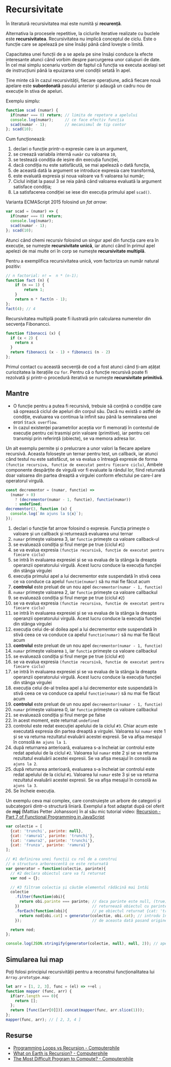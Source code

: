 # Recursivitate

În literatură recursivitatea mai este numită și **recurență**.

Alternativa la procesele repetitive, la ciclurile iterative realizate cu buclele este **recursivitatea**. Recursivitatea nu implică conceptul de ciclu. Este o funcție care se apelează pe sine însăși până când lovește o limită.

Capacitatea unei funcții de a se apela pe sine însăși conduce la efecte interesante atunci când vorbim despre parcurgerea unor calupuri de date. În cel mai simplu scenariu vorbim de faptul că funcția va executa același set de instrucțiuni până la epuizarea unei condiții setată în apel.

Ține minte că în cazul recursivității, fiecare operațiune, adică fiecare nouă apelare este **subordonată** pasului anterior și adaugă un cadru nou de execuție în stiva de apeluri.

Exemplu simplu:

```javascript
function scad (numar) {
  if(numar === 0) return; // limita de repetare a apelului
  console.log(numar);     // ce face efectiv funcția
  scad(numar - 1);        // mecanismul de tip contor
}; scad(10);
```

Cum funcționează:

1. declari o funcție printr-o expresie care ia un argument,
2. se creează variabila internă `număr` cu valoarea `10`,
3. se testează condiția de ieșire din execuția funcției,
4. dacă condiția nu este satisfăcută, se mai apelează o dată funcția,
5. de această dată la argument se introduce expresia care transformă,
6. este evaluată expresia și noua valoare va fi valoarea lui număr;
7. Ciclul inițiat la pasul 3 se reia până când valoarea evaluată la argument satisface condiția;
8. La satisfacerea condiției se iese din execuția primului apel `scad()`.

Varianta ECMAScript 2015 folosind un *fat arrow*:

```javascript
var scad = (numar) => {
  if(numar === 0) return;
  console.log(numar);
  scad(numar - 1);
}; scad(10);
```

Atunci când chemi recursiv folosind un singur apel din funcția care era în execuție, se numește **recursivitate unică**, iar atunci când în primul apel apelezi de mai multe ori în corp se numește **recursivitate multiplă**.

Pentru a exemplifica recursivitatea unică, vom factoriza un număr natural pozitiv:

```javascript
// n factorial: n! =  n * (n-1);
function fact (n) {
    if (n == 1) {
        return 1;
    }
    return n * fact(n - 1);
};
fact(4); // 4
```

Recursivitatea multiplă poate fi ilustrată prin calcularea numerelor din secvența Fibonancci.

```javascript
function fibonacci (x) {
  if (x < 2) {
    return x
  }
  return fibonacci (x - 1) + fibonacci (n - 2)
};
```

Primul contact cu această secvență de cod a fost atunci când ți-am ațâțat curiozitatea la iterațiile cu `for`. Pentru că o funcție recursivă poate fi rezolvată și printr-o procedură iterativă se numește **recursivitate primitivă**.

## Mantre

- O funcție pentru a putea fi recursivă, trebuie să conțină o condiție care să oprească ciclul de apeluri din corpul său. Dacă nu există o astfel de condiție, evaluarea va continua la infinit sau până la semnalarea unei erori `Stack overflow`.
- în cazul existenței parametrilor aceștia vor fi memorați în contextul de execuție pentru cei trasmiși prin valoare (primitive), iar pentru cei transmiși prin referință (obiecte), se va memora adresa lor.

Un alt exemplu permite și o prelucrare a unor valori la fiecare apelare recursivă.
Aceasta folosește un ternar pentru test, un callback, iar atunci când testul nu este satisfăcut, se va evalua o întreagă expresie de forma `(functie recursiva, functie de executat pentru fiecare ciclu)`, Ambele componente despărțite de virgulă vor fi evaluate la rândul lor, fiind returnată doar valoarea din partea dreaptă a virgulei conform efectului pe care-l are operatorul virgulă.

```javascript
const decrementor = (numar, functie) =>
  (numar > 0)
    ? (decrementor(numar - 1, functie), functie(numar))
    : undefined;
decrementor(3, function (x) {
  console.log(`Am ajuns la ${x}`);
});
```

1. declari o funcție fat arrow folosind o expresie. Funcția primește o valoare și un callback și returnează evaluarea unui ternar
2. `numar` primește valoarea 3, iar `functie` primește ca valoare callback-ul
3. se evaluează condiția și firul merge pe true (ciclul `#1`)
4. se va evalua expresia `(funcție recursivă, funcție de executat pentru fiecare ciclu)`
5. se intră în evaluarea expresiei și se va evalua de la stânga la dreapta operanzii operatorului virgulă. Acest lucru conduce la execuția funcției din stânga virgulei
6. execuția primului apel a lui decrementor este suspendată în stivă ceea ce va conduce ca apelul `functie(numar)` să nu mai fie făcut acum
7. **controlul** este preluat de un nou apel `decrementor(numar - 1, functie)`
8. `numar` primește valoarea 2, iar `functie` primește ca valoare callbackul
9. se evaluează condiția și firul merge pe true (ciclul `#2`)
10. se va evalua expresia `(functie recursiva, functie de executat pentru fiecare ciclu)`
11. se intră în evaluarea expresiei și se va evalua de la stânga la dreapta operanzii operatorului virgulă. Acest lucru conduce la execuția funcției din stânga virgulei
12. execuția celui de-al doilea apel a lui decrementor este suspendată în stivă ceea ce va conduce ca apelul `functie(numar)` să nu mai fie făcut acum
13. **controlul** este preluat de un nou apel `decrementor(numar - 1, functie)`
14. `numar` primește valoarea `1`, iar `functie` primește ca valoare callbackul
15. se evaluează condiția și firul merge pe true (ciclul `#3`)
16. se va evalua expresia `(functie recursivă, functie de executat pentru fiecare ciclu)`
17. se intră în evaluarea expresiei și se va evalua de la stânga la dreapta operanzii operatorului virgulă. Acest lucru conduce la execuția funcției din stânga virgulei
18. execuția celui de-al treilea apel a lui decrementor este suspendată în stivă ceea ce va conduce ca apelul `functie(numar)` să nu mai fie făcut acum
19. **controlul** este preluat de un nou apel `decrementor(numar - 1, functie)`
20. `numar` primește valoarea 0, iar `functie` primește ca valoare callbackul
21. se evaluează condiția și firul merge pe false
22. în acest moment, este returnat `undefined`
23. controlul este redat execuției apelului de la ciclul `#3`. Chiar acum este executată expresia din partea dreaptă a virgulei. Valoarea lui `numar` este 1 și se va returna rezultatul evaluării acestei expresii. Se va afișa mesajul în consolă `Am ajuns la 1`.
24. după returnarea anterioară, evaluarea s-a încheiat iar controlul este redat apelului de la ciclul `#2`. Valoarea lui `numar` este 2 și se va returna rezultatul evaluării acestei expresii. Se va afișa mesajul în consolă `Am ajuns la 2`.
25. după returnarea anterioară, evaluarea s-a încheiat iar controlul este redat apelului de la ciclul `#1`. Valoarea lui `numar` este 3 și se va returna rezultatul evaluării acestei expresii. Se va afișa mesajul în consolă `Am ajuns la 3`.
26. Se încheie execuția.

Un exemplu ceva mai complex, care construiește un arbore de categorii și subcategorii dintr-o structură liniară. Exemplul a fost adaptat după cel oferit de **mpj** (Mattias Petter Johansson) în al său mic tutorial video: [Recursion - Part 7 of Functional Programming in JavaScript](https://www.youtube.com/watch?v=k7-N8R0-KY4)

```javascript
var colectie = [
  {cat: 'trunchi', parinte: null},
  {cat: 'ramura1', parinte: 'trunchi'},
  {cat: 'ramura2', parinte: 'trunchi'},
  {cat: 'frunza', parinte: 'ramura1'}
];

// #1 definirea unei funcții cu rol de a construi
// o structura arborescentă ce este returnată
var generator = function(colectie, parinte){
  // #2 declara obiectul care va fi returnat
  var nod = {};

  // #3 filtram colectia și căutăm elementul rădăcină mai întâi
  colectie
    .filter(function(obi){
      return obi.parinte === parinte; // daca parinte este null, (true)
    })                                // returnează obiectul cu parinte: null
    .forEach(function(obi){           // pe obiectul returnat {cat: 'trunchi', parinte: null} fă un forEach
      return nod[obi.cat] = generator(colectie, obi.cat); // introdu în obiectul nod numele categoriei și aplică din nou funcție
    });                               // de aceasta dată pasand originea, adica parintele, numele categoriei din obiectul provenit prin filter

  return nod;
};

console.log(JSON.stringify(generator(colectie, null), null, 2)); // apeleaza generatorul pasand colectia si elementul radacina, cel care are părintele null
```

## Simularea lui map

Poți folosi principiul recursivității pentru a reconstrui funcționalitatea lui `Array.prototype.map`:

```javascript
let arr = [1, 2, 3], func = (el) => ++el ;
function mapper (func, arr) {
  if(arr.length === 0){
    return [];
  };
  return [func([arr[0]])].concat(mapper(func, arr.slice(1)));
};
mapper(func, arr); // [ 2, 3, 4 ]
```

## Resurse

-   [Programming Loops vs Recursion - Computerphile](https://www.youtube.com/watch?v=HXNhEYqFo0o)
-   [What on Earth is Recursion? - Computerphile](https://www.youtube.com/watch?v=Mv9NEXX1VHc)
-   [The Most Difficult Program to Compute? - Computerphile](https://www.youtube.com/watch?v=i7sm9dzFtEI)
